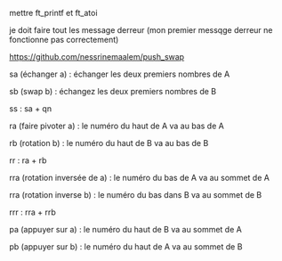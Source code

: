 
mettre ft_printf et ft_atoi

je doit faire tout les message derreur (mon premier messqge derreur ne fonctionne pas correctement)




https://github.com/nessrinemaalem/push_swap


sa (échanger a) : échanger les deux premiers nombres de A

sb (swap b) : échangez les deux premiers nombres de B

ss : sa + qn

ra (faire pivoter a) : le numéro du haut de A va au bas de A

rb (rotation b) : le numéro du haut de B va au bas de B

rr : ra + rb

rra (rotation inversée de a) : le numéro du bas de A va au sommet de A

rra (rotation inverse b) : le numéro du bas dans B va au sommet de B

rrr : rra + rrb

pa (appuyer sur a) : le numéro du haut de B va au sommet de A

pb (appuyer sur b) : le numéro du haut de A va au sommet de B
